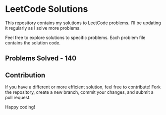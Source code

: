 # LeetCode Solutions

This repository contains my solutions to LeetCode problems. I'll be updating it regularly as I solve more problems.

Feel free to explore solutions to specific problems. Each problem file contains the solution code.

## Problems Solved - 140

## Contribution

If you have a different or more efficient solution, feel free to contribute! Fork the repository, create a new branch, commit your changes, and submit a pull request.

Happy coding!